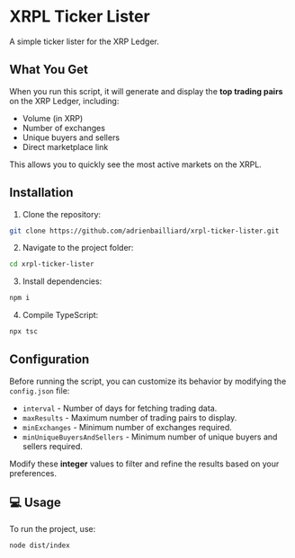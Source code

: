 # XRPL Ticker Lister

A simple ticker lister for the XRP Ledger.

## What You Get

When you run this script, it will generate and display the **top trading pairs** on the XRP Ledger, including: 
+ Volume (in XRP)
+ Number of exchanges
+ Unique buyers and sellers
+ Direct marketplace link

This allows you to quickly see the most active markets on the XRPL.

## Installation

1. Clone the repository:
```sh
git clone https://github.com/adrienbailliard/xrpl-ticker-lister.git
```

2. Navigate to the project folder:
```sh
cd xrpl-ticker-lister
```

3. Install dependencies:
```sh
npm i
```

4. Compile TypeScript:
```sh
npx tsc
```

## Configuration

Before running the script, you can customize its behavior by modifying the `config.json` file:
+ `interval` - Number of days for fetching trading data.
+ `maxResults` - Maximum number of trading pairs to display.
+ `minExchanges` - Minimum number of exchanges required.
+ `minUniqueBuyersAndSellers` - Minimum number of unique buyers and sellers required.

Modify these **integer** values to filter and refine the results based on your preferences.

## 💻 Usage

To run the project, use:
```sh
node dist/index
```
